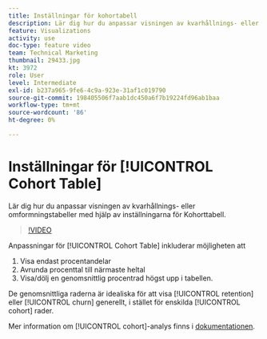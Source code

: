 ```yaml
---
title: Inställningar för kohortabell
description: Lär dig hur du anpassar visningen av kvarhållnings- eller omformningstabeller med hjälp av inställningarna för Kohorttabell.
feature: Visualizations
activity: use
doc-type: feature video
team: Technical Marketing
thumbnail: 29433.jpg
kt: 3972
role: User
level: Intermediate
exl-id: b237a965-9fe6-4c9a-923e-31af1c019790
source-git-commit: 198405506f7aab1dc450a6f7b19224fd96ab1baa
workflow-type: tm+mt
source-wordcount: '86'
ht-degree: 0%

---
```


# Inställningar för [!UICONTROL Cohort Table]

Lär dig hur du anpassar visningen av kvarhållnings- eller omformningstabeller med hjälp av inställningarna för Kohorttabell.

>[!VIDEO](https://video.tv.adobe.com/v/3430097/?quality=12&learn=on&captions=swe)

Anpassningar för [!UICONTROL Cohort Table] inkluderar möjligheten att

1. Visa endast procentandelar
1. Avrunda procenttal till närmaste heltal
1. Visa/dölj en genomsnittlig procentrad högst upp i tabellen.

De genomsnittliga raderna är idealiska för att visa [!UICONTROL retention] eller [!UICONTROL churn] generellt, i stället för enskilda [!UICONTROL cohort] rader.

Mer information om [!UICONTROL cohort]-analys finns i [dokumentationen](https://experienceleague.adobe.com/docs/analytics/analyze/analysis-workspace/visualizations/cohort-table/t-cohort.html?lang=sv-SE).
